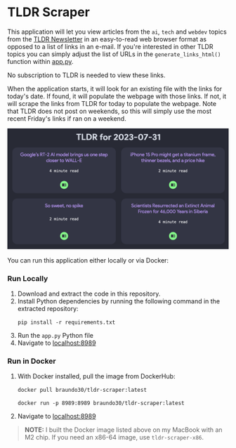# TLDR Scraper

This application will let you view articles from the `ai`, `tech` and `webdev` topics from the <a href="https://www.tldr.tech" target="_blank">TLDR Newsletter</a> in an easy-to-read web browser format as opposed to a list of links in an e-mail. If you're interested in other TLDR topics you can simply adjust the list of URLs in the `generate_links_html()` function within [app.py](app.py).

No subscription to TLDR is needed to view these links.

When the application starts, it will look for an existing file with the links for today's date. If found, it will populate the webpage with those links. If not, it will scrape the links from TLDR for today to populate the webpage. Note that TLDR does not post on weekends, so this will simply use the most recent Friday's links if ran on a weekend.

![](assets/screenshot.png)

You can run this application either locally or via Docker:

### Run Locally
1. Download and extract the code in this repository.
2. Install Python dependencies by running the following command in the extracted repository:
    ```
    pip install -r requirements.txt
    ```
3. Run the `app.py` Python file
4. Navigate to [localhost:8989](localhost:8989)


### Run in Docker
1. With Docker installed, pull the image from DockerHub:

    ```
    docker pull braundo30/tldr-scraper:latest
    ```

    ```
    docker run -p 8989:8989 braundo30/tldr-scraper:latest
    ```

2. Navigate to [localhost:8989](localhost:8989)
> **NOTE:** I built the Docker image listed above on my MacBook with an M2 chip. If you need an x86-64 image, use `tldr-scraper-x86`.
